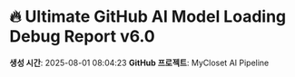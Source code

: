 # 🔥 Ultimate GitHub AI Model Loading Debug Report v6.0

**생성 시간**: 2025-08-01 08:04:23
**GitHub 프로젝트**: MyCloset AI Pipeline
